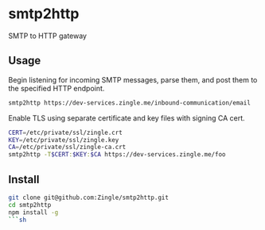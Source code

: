 # smtp2http
SMTP to HTTP gateway

Usage
-----
Begin listening for incoming SMTP messages, parse them, and post them to the
specified HTTP endpoint.
```sh
smtp2http https://dev-services.zingle.me/inbound-communication/email
```

Enable TLS using separate certificate and key files with signing CA cert.
```sh
CERT=/etc/private/ssl/zingle.crt
KEY=/etc/private/ssl/zingle.key
CA=/etc/private/ssl/zingle-ca.crt
smtp2http -T$CERT:$KEY:$CA https://dev-services.zingle.me/foo
```

Install
-------
```sh
git clone git@github.com:Zingle/smtp2http.git
cd smtp2http
npm install -g
```sh
